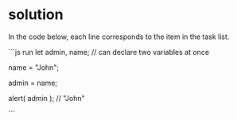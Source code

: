 # solution

In the code below, each line corresponds to the item in the task list.

\`\`\`js run let admin, name; // can declare two variables at once

name = "John";

admin = name;

alert\( admin \); // "John"

\`\`\`

